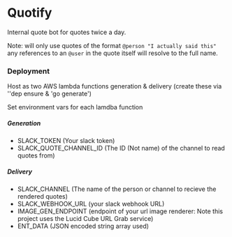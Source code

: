 # Quotify

Internal quote bot for quotes twice a day.

Note: will only use quotes of the format `@person "I actually said this"` any references to an `@user` in the quote itself will resolve to the full name.

### Deployment 
Host as two AWS lambda functions generation & delivery (create these via ''dep ensure & 'go generate')

Set environment vars for each lamdba function

##### Generation
- SLACK_TOKEN (Your slack token)
- SLACK_QUOTE_CHANNEL_ID (The ID (Not name) of the channel to read quotes from)

##### Delivery
- SLACK_CHANNEL (The name of the person or channel to recieve the rendered quotes)
- SLACK_WEBHOOK_URL (your slack webhook URL)
- IMAGE_GEN_ENDPOINT (endpoint of your url image renderer: Note this project uses the Lucid Cube URL Grab service)
- ENT_DATA (JSON encoded string array used)
